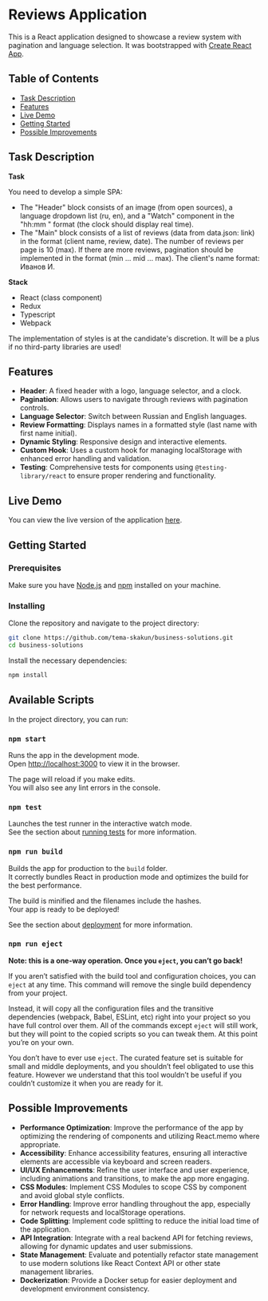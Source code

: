 # Reviews Application

This is a React application designed to showcase a review system with pagination and language selection. It was bootstrapped with [Create React App](https://github.com/facebook/create-react-app).

## Table of Contents

* [Task Description](#task-description)
* [Features](#features)
* [Live Demo](#live-demo)
* [Getting Started](#getting-started)
* [Possible Improvements](#possible-improvements)

## Task Description
**Task**

You need to develop a simple SPA:

- The "Header" block consists of an image (from open sources), a language dropdown list (ru, en), and a "Watch" component in the "hh:mm
  " format (the clock should display real time).
- The "Main" block consists of a list of reviews (data from data.json: link) in the format (client name, review, date). The number of reviews per page is 10 (max). If there are more reviews, pagination should be implemented in the format (min ... mid ... max).
  The client's name format: Иванов И.

**Stack**

- React (class component)
- Redux
- Typescript
- Webpack

The implementation of styles is at the candidate's discretion.
It will be a plus if no third-party libraries are used!

## Features

- **Header**: A fixed header with a logo, language selector, and a clock.
- **Pagination**: Allows users to navigate through reviews with pagination controls.
- **Language Selector**: Switch between Russian and English languages.
- **Review Formatting**: Displays names in a formatted style (last name with first name initial).
- **Dynamic Styling**: Responsive design and interactive elements.
- **Custom Hook**: Uses a custom hook for managing localStorage with enhanced error handling and validation.
- **Testing**: Comprehensive tests for components using `@testing-library/react` to ensure proper rendering and functionality.

## Live Demo

You can view the live version of the application [here](https://tema-skakun.github.io/business-solutions/).

## Getting Started

### Prerequisites

Make sure you have [Node.js](https://nodejs.org/) and [npm](https://www.npmjs.com/) installed on your machine.

### Installing

Clone the repository and navigate to the project directory:

```bash
git clone https://github.com/tema-skakun/business-solutions.git
cd business-solutions
```

Install the necessary dependencies:

```bash
npm install
```

## Available Scripts

In the project directory, you can run:

### `npm start`

Runs the app in the development mode.\
Open [http://localhost:3000](http://localhost:3000) to view it in the browser.

The page will reload if you make edits.\
You will also see any lint errors in the console.

### `npm test`

Launches the test runner in the interactive watch mode.\
See the section about [running tests](https://facebook.github.io/create-react-app/docs/running-tests) for more information.

### `npm run build`

Builds the app for production to the `build` folder.\
It correctly bundles React in production mode and optimizes the build for the best performance.

The build is minified and the filenames include the hashes.\
Your app is ready to be deployed!

See the section about [deployment](https://facebook.github.io/create-react-app/docs/deployment) for more information.

### `npm run eject`

**Note: this is a one-way operation. Once you `eject`, you can’t go back!**

If you aren’t satisfied with the build tool and configuration choices, you can `eject` at any time. This command will remove the single build dependency from your project.

Instead, it will copy all the configuration files and the transitive dependencies (webpack, Babel, ESLint, etc) right into your project so you have full control over them. All of the commands except `eject` will still work, but they will point to the copied scripts so you can tweak them. At this point you’re on your own.

You don’t have to ever use `eject`. The curated feature set is suitable for small and middle deployments, and you shouldn’t feel obligated to use this feature. However we understand that this tool wouldn’t be useful if you couldn’t customize it when you are ready for it.

## Possible Improvements

- **Performance Optimization**: Improve the performance of the app by optimizing the rendering of components and utilizing React.memo where appropriate.
- **Accessibility**: Enhance accessibility features, ensuring all interactive elements are accessible via keyboard and screen readers.
- **UI/UX Enhancements**: Refine the user interface and user experience, including animations and transitions, to make the app more engaging.
- **CSS Modules**: Implement CSS Modules to scope CSS by component and avoid global style conflicts.
- **Error Handling**: Improve error handling throughout the app, especially for network requests and localStorage operations.
- **Code Splitting**: Implement code splitting to reduce the initial load time of the application.
- **API Integration**: Integrate with a real backend API for fetching reviews, allowing for dynamic updates and user submissions.
- **State Management**: Evaluate and potentially refactor state management to use modern solutions like React Context API or other state management libraries.
- **Dockerization**: Provide a Docker setup for easier deployment and development environment consistency.
